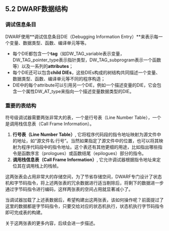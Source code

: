 ## 5.2 DWARF数据结构

### 调试信息条目

DWARF使用**调试信息条目DIE（Debugging Information Entry）**来表示每一个变量、数据类型、函数、编译单元等等。

- 每个DIE都包含一个**tag**（如DW_TAG_variable表示变量，DW_TAG_pointer_type表示指针类型，DW_TAG_subprogram表示一个函数等）以及一系列的**attributes**；
- 每个DIE还可以包含**child DIEs**，这些DIEs构成的树结构共同描述一个变量、数据类型、函数、编译单元等不同的程序构造；
- DIE中的每个attribute可以引用另一个DIE，例如一个描述变量的DIE，它会包含一个属性DW_AT_type来指向一个描述变量数据类型的DIE。

### 重要的表结构

符号级调试器需要两张非常大的表，一个是行号表（Line Number Table），一个是调用栈信息表（Call Frame Information）。

1. **行号表（Line Number Table）**, 它将程序代码段的指令地址映射为源文件中的地址，如“源文件名:行号”。当然如果指定了源文件中的位置，也可以将其映射为程序代码段中的指令地址。这个表还有其他更细的用途，比如指出哪些指令是函数序言（prologues）或函数结尾（epilogues）部分的指令。
2. **调用栈信息表（Call Frame Information）**, 它允许调试器根据指令地址来定位其在调用栈上的栈帧。

这两张表会占用非常大的存储空间，为了节省存储空间，DWARF专门设计了状态机和字节码指令，将上述两张表的冗余数据进行适当剔除后，将剩下的数据进一步通过字节码指令进行编码，这样两张表的空间占用就显著减小了。

当调试器加载了上述表数据后，希望构建出这两张表，该如何操作呢？前面提过了这里的数据都是字节码指令，只要交给对应的状态机执行，状态机执行字节码指令即可完成表的构建。

关于这两张表的更多内容，后续会进一步描述。


